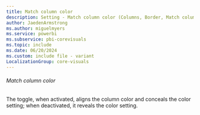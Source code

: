 ```yaml
---
title: Match column color
description: Setting - Match column color (Columns, Border, Match column color)
author: JaedenArmstrong
ms.author: miguelmyers
ms.service: powerbi
ms.subservice: pbi-corevisuals
ms.topic: include
ms.date: 06/20/2024
ms.custom: include file - variant
LocalizationGroup: core-visuals
---
```

###### Match column color

The toggle, when activated, aligns the column color and conceals the color setting; when deactivated, it reveals the color setting.
